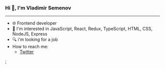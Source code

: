 <h3>Hi 👋, I'm Vladimir Semenov</h3>
<hr/>
  <div>
    <ul>
      <li>🌐 Frontend developer</li>
      <li>👀 I'm interested in JavaScript, React, Redux, TypeScript, HTML, CSS, NodeJS, Express </li>
      <li>🔍 i'm looking for a job </li>
      <li>
        How to reach me:
        <ul>
          <li> <a href="https://twitter.com/mtfbwy04">Twitter</a></li>
        </ul>
      </li>
    </ul>
  </div>;
